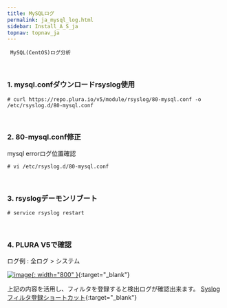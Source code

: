```yaml
---
title: MySQLログ
permalink: ja_mysql_log.html
sidebar: Install_A_S_ja
topnav: topnav_ja
---
```


     MySQL(CentOS)ログ分析

<br />

### 1. mysql.confダウンロードrsyslog使用

`# curl https://repo.plura.io/v5/module/rsyslog/80-mysql.conf -o /etc/rsyslog.d/80-mysql.conf`

<br />

### 2. 80-mysql.conf修正

mysql errorログ位置確認

`# vi /etc/rsyslog.d/80-mysql.conf`

<br />

### 3. rsyslogデーモンリブート

`# service rsyslog restart`

<br />

### 4. PLURA V5で確認

ログ例 : 全ログ > システム

[![image](/docs/images/Ins_G/Mysql(cent)log/1.png){: width="800" }](/docs/images/Ins_G/Mysql(cent)log/1.png){:target="_blank"}

上記の内容を活用し、フィルタを登録すると検出ログが確認出来ます。
[Syslogフィルタ登録ショートカット](https://qubitsec.github.io/ja_f_regi_syslog.html){:target="_blank"}